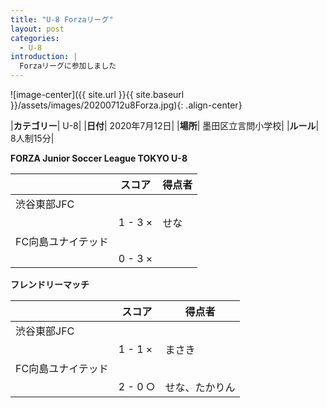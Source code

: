 ```yaml
---
title: "U-8 Forzaリーグ"
layout: post
categories:
  - U-8
introduction: |
  Forzaリーグに参加しました
---
```


![image-center]({{ site.url }}{{ site.baseurl }}/assets/images/20200712u8Forza.jpg){: .align-center}

|**カテゴリー**| U-8|
|**日付**| 2020年7月12日|
|**場所**| 墨田区立言問小学校|
|**ルール**| 8人制15分|

**FORZA Junior Soccer League TOKYO U-8**

|   |スコア|得点者|
|---|-----|-----|
|渋谷東部JFC||
||1 - 3 ×|せな|
|FC向島ユナイテッド||
||0 - 3 ×||


**フレンドリーマッチ**

|   |スコア|得点者|
|---|-----|-----|
|渋谷東部JFC||
||1 - 1 ×|まさき|
|FC向島ユナイテッド||
||2 - 0 ○|せな、たかりん|

